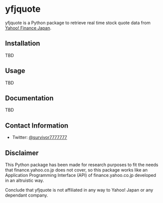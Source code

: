 # yfjquote

yfjquote is a Python package to retrieve real time stock quote data from [Yahoo! Finance Japan](https://finance.yahoo.co.jp/).

## Installation

TBD

## Usage

TBD

## Documentation

TBD

## Contact Information

* Twitter: [@survivor7777777](https://twitter.com/survivor7777777)

## Disclaimer

This Python package has been made for research purposes to fit the needs that finance.yahoo.co.jp does not cover, so this package works like an Application Programming Interface (API) of finance.yahoo.co.jp developed in an altruistic way.

Conclude that yfjquote is not affiliated in any way to Yahoo! Japan or any dependant company.
